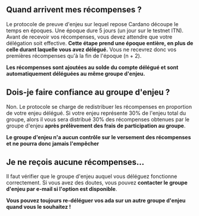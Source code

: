 ## Quand arrivent mes récompenses ?

Le protocole de preuve d'enjeu sur lequel repose Cardano découpe le temps en époques. Une époque dure 5 jours (un jour sur le testnet ITN). Avant de recevoir vos récompenses, vous devez attendre que votre délégation soit effective. **Cette étape prend une époque entière, en plus de celle durant laquelle vous avez délégué.** Vous ne recevrez donc vos premières récompenses qu'à la fin de l'époque (n + 2).

**Les récompenses sont ajoutées au solde du compte délégué et sont automatiquement déléguées au même groupe d'enjeu.**

## Dois-je faire confiance au groupe d'enjeu ?

Non. Le protocole se charge de redistribuer les récompenses en proportion de votre enjeu délégué. Si votre enjeu représente 30% de l'enjeu total du groupe, alors il vous sera distribué 30% des récompenses obtenues par le groupe d'enjeu **après prélèvement des frais de participation au groupe**.

**Le groupe d'enjeu n'a aucun contrôle sur le versement des récompenses et ne pourra donc jamais l'empêcher**

## Je ne reçois aucune récompenses...

Il faut vérifier que le groupe d'enjeu auquel vous déléguez fonctionne correctement. Si vous avez des doutes, vous pouvez **contacter le groupe d'enjeu par e-mail si l'option est disponible**.

**Vous pouvez toujours re-déléguer vos ada sur un autre groupe d'enjeu quand vous le souhaitez !**
